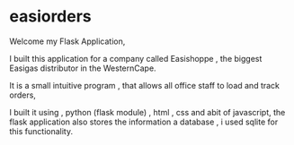 # easiorders

Welcome my Flask Application, 

I built this application for a company called Easishoppe , the biggest Easigas distributor in the WesternCape. 

It is a small intuitive program , that allows all office staff to load and track orders, 

I built it using , python (flask module) , html , css and abit of javascript, the flask application also stores the information a database , i used sqlite for this functionality. 


